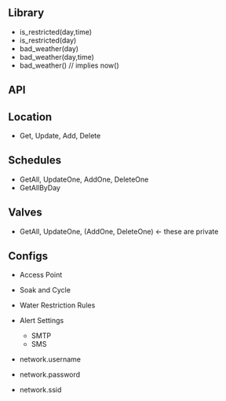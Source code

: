 Library
---
* is_restricted(day,time)
* is_restricted(day)
* bad_weather(day)
* bad_weather(day,time)
* bad_weather() // implies now()

API
---

Location
---
* Get, Update, Add, Delete

Schedules
---
* GetAll, UpdateOne, AddOne, DeleteOne
* GetAllByDay

Valves
---
* GetAll, UpdateOne, (AddOne, DeleteOne) <- these are private

Configs
-------
* Access Point
* Soak and Cycle
* Water Restriction Rules
* Alert Settings
    * SMTP
    * SMS

* network.username
* network.password
* network.ssid

